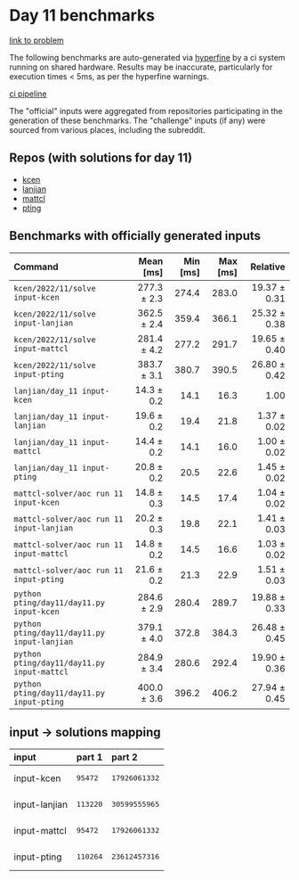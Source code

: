# Day 11 benchmarks

[link to problem](http://adventofcode.com/2022/day/11)

The following benchmarks are auto-generated via [hyperfine](https://github.com/sharkdp/hyperfine) by a ci system running on shared hardware. Results may be inaccurate, particularly for execution times < 5ms, as per the hyperfine warnings.

[ci pipeline](http://ci.papercode.net:8080/teams/aoc2022/pipelines/aoc-compare-2022)

The "official" inputs were aggregated from repositories participating in the generation of these benchmarks. The "challenge" inputs (if any) were sourced from various places, including the subreddit.

## Repos (with solutions for day 11)


- [kcen](https://github.com/kcen/AdventOfCode)
- [lanjian](https://github.com/LanJian/aoc-2022)
- [mattcl](https://github.com/mattcl/aoc2022)
- [pting](https://github.com/pting/aoc2022)

## Benchmarks with officially generated inputs
| Command | Mean [ms] | Min [ms] | Max [ms] | Relative |
|:---|---:|---:|---:|---:|
| `kcen/2022/11/solve input-kcen` | 277.3 ± 2.3 | 274.4 | 283.0 | 19.37 ± 0.31 |
| `kcen/2022/11/solve input-lanjian` | 362.5 ± 2.4 | 359.4 | 366.1 | 25.32 ± 0.38 |
| `kcen/2022/11/solve input-mattcl` | 281.4 ± 4.2 | 277.2 | 291.7 | 19.65 ± 0.40 |
| `kcen/2022/11/solve input-pting` | 383.7 ± 3.1 | 380.7 | 390.5 | 26.80 ± 0.42 |
| `lanjian/day_11 input-kcen` | 14.3 ± 0.2 | 14.1 | 16.3 | 1.00 |
| `lanjian/day_11 input-lanjian` | 19.6 ± 0.2 | 19.4 | 21.8 | 1.37 ± 0.02 |
| `lanjian/day_11 input-mattcl` | 14.4 ± 0.2 | 14.1 | 16.0 | 1.00 ± 0.02 |
| `lanjian/day_11 input-pting` | 20.8 ± 0.2 | 20.5 | 22.6 | 1.45 ± 0.02 |
| `mattcl-solver/aoc run 11 input-kcen` | 14.8 ± 0.3 | 14.5 | 17.4 | 1.04 ± 0.02 |
| `mattcl-solver/aoc run 11 input-lanjian` | 20.2 ± 0.3 | 19.8 | 22.1 | 1.41 ± 0.03 |
| `mattcl-solver/aoc run 11 input-mattcl` | 14.8 ± 0.2 | 14.5 | 16.6 | 1.03 ± 0.02 |
| `mattcl-solver/aoc run 11 input-pting` | 21.6 ± 0.2 | 21.3 | 22.9 | 1.51 ± 0.03 |
| `python pting/day11/day11.py input-kcen` | 284.6 ± 2.9 | 280.4 | 289.7 | 19.88 ± 0.33 |
| `python pting/day11/day11.py input-lanjian` | 379.1 ± 4.0 | 372.8 | 384.3 | 26.48 ± 0.45 |
| `python pting/day11/day11.py input-mattcl` | 284.9 ± 3.4 | 280.6 | 292.4 | 19.90 ± 0.36 |
| `python pting/day11/day11.py input-pting` | 400.0 ± 3.6 | 396.2 | 406.2 | 27.94 ± 0.45 |

## input -> solutions mapping
|input|part 1|part 2|
|:---|:---|:---|
|input-kcen|<pre>95472</pre>|<pre>17926061332</pre>|
|input-lanjian|<pre>113220</pre>|<pre>30599555965</pre>|
|input-mattcl|<pre>95472</pre>|<pre>17926061332</pre>|
|input-pting|<pre>110264</pre>|<pre>23612457316</pre>|

